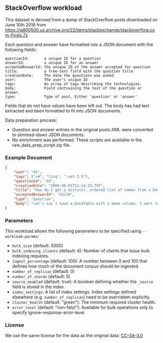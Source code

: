 ## StackOverflow workload

This dataset is derived from a dump of StackOverflow posts downloaded on June 10th 2016 from
https://ia800500.us.archive.org/22/items/stackexchange/stackoverflow.com-Posts.7z

Each question and answer have formatted into a JSON document with the following fields:

	questionId:	      a unique ID for a question
	answerId:         a unique ID for an answer
	acceptedAnswerId: the unique ID of the answer accepted for question
	title:	          a free-text field with the question title
	creationDate:	  The date the questions was asked
	user:	          The user's unique ID
	tags:	          An array of tags describing the technologies.
    body:             Field contsaining the text of the question or answer.
    type:             Type of post. Either 'question' or 'answer'

Fields that do not have values have been left out. The body has had text extracted and been
formatted to fit into JSON documents.

Data preparation process:
* Question and answer entries in the original posts.XML were converted to slimmed-down JSON
  documents.
* No enrichment was performed.
These scripts are available in the raw_data_prep_script.zip file.

### Example Document

```json
{
	"user": "45",
	"tags": ["c#", "linq", ".net-3.5"],
	"questionId": "59",
	"creationDate": "2008-08-01T13:14:33.797",
	"title": "How do I get a distinct, ordered list of names from a DataTable using LINQ?",
	"acceptedAnswerId": "43110",
	"type": "question",
	"body": "Let's say I have a DataTable with a Name column. I want to have a collection of the unique names ordered alphabetically. The following query ignores the order by clause. var names = (from DataRow dr in dataTable.Rows orderby (string)dr[\"Name\"] select (string)dr[\"Name\"]).Distinct(); Why does the orderby not get enforced? "
}
```

### Parameters

This workload allows the following parameters to be specified using `--workload-params`:

* `bulk_size` (default: 5000)
* `bulk_indexing_clients` (default: 4): Number of clients that issue bulk indexing requests.
* `ingest_percentage` (default: 100): A number between 0 and 100 that defines how much of the document corpus should be ingested.
* `number_of_replicas` (default: 0)
* `number_of_shards` (default: 5)
* `source_enabled` (default: true): A boolean defining whether the `_source` field is stored in the index.
* `index_settings`: A list of index settings. Index settings defined elsewhere (e.g. `number_of_replicas`) need to be overridden explicitly.
* `cluster_health` (default: "green"): The minimum required cluster health.
* `error_level` (default: "non-fatal"): Available for bulk operations only to specify ignore-response-error-level.

### License

We use the same license for the data as the original data: [CC-SA-3.0](http://creativecommons.org/licenses/by-sa/3.0/)
